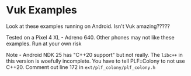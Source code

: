 # Vuk Examples

Look at these examples running on Android. Isn't Vuk amazing?????

Tested on a Pixel 4 XL - Adreno 640. Other phones may not like these examples. Run at your own risk

Note - Android NDK 25 has "C++20 support" but not really. The `libc++` in this version is woefully 
incomplete. You have to tell PLF::Colony to not use C++20. Comment out line 172 in 
`ext/plf_colony/plf_colony.h`
